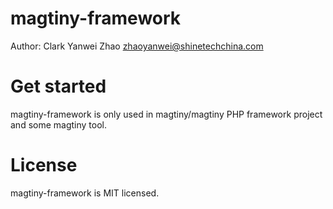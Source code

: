 # magtiny-framework

Author: Clark Yanwei Zhao <zhaoyanwei@shinetechchina.com>

# Get started

magtiny-framework is only used in magtiny/magtiny PHP framework project and some magtiny tool.

# License

magtiny-framework is MIT licensed.